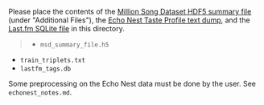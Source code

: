 Please place the contents of the [Million Song Dataset HDF5 summary file](http://labrosa.ee.columbia.edu/millionsong/pages/getting-dataset) (under "Additional Files"), the [Echo Nest Taste Profile text dump](http://labrosa.ee.columbia.edu/millionsong/tasteprofile), and the [Last.fm SQLite file](http://labrosa.ee.columbia.edu/millionsong/lastfm) in this directory.

> - `msd_summary_file.h5`
- `train_triplets.txt`
- `lastfm_tags.db`

Some preprocessing on the Echo Nest data must be done by the user. See `echonest_notes.md`.
